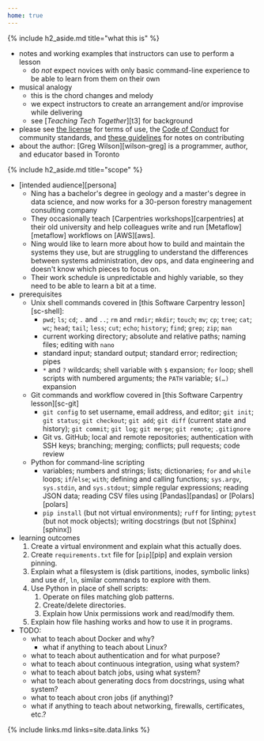 ```yaml
---
home: true
---
```

<section markdown="1">

{% include h2_aside.md title="what this is" %}

-   notes and working examples that instructors can use to perform a lesson
    -   do *not* expect novices with only basic command-line experience
        to be able to learn from them on their own
-   musical analogy
    -   this is the chord changes and melody
    -   we expect instructors to create an arrangement and/or improvise while delivering
    -   see [*Teaching Tech Together*][t3] for background
-   please see [the license](./license/) for terms of use,
    the [Code of Conduct](./conduct/) for community standards,
    and [these guidelines](./contributing/) for notes on contributing
-   about the author:
    [Greg Wilson][wilson-greg] is a programmer, author, and educator based in Toronto

</section>
<section markdown="1">

{% include h2_aside.md title="scope" %}

-   [intended audience][persona]
    -   Ning has a bachelor's degree in geology and a master's degree in data science,
        and now works for a 30-person forestry management consulting company
    -   They occasionally teach [Carpentries workshops][carpentries] at their old university
        and help colleagues write and run [Metaflow][metaflow] workflows on [AWS][aws].
    -   Ning would like to learn more about how to build and maintain the systems they use,
        but are struggling to understand the differences between
	systems administration, dev ops, and data engineering
	and doesn't know which pieces to focus on.
    -   Their work schedule is unpredictable and highly variable,
        so they need to be able to learn a bit at a time.
-   prerequisites
    -   Unix shell commands covered in [this Software Carpentry lesson][sc-shell]:
        -   `pwd`; `ls`; `cd`; `.` and `..`; `rm` and `rmdir`; `mkdir`; `touch`;
            `mv`; `cp`; `tree`; `cat`; `wc`; `head`; `tail`; `less`; `cut`; `echo`;
            `history`; `find`; `grep`; `zip`; `man`
        -   current working directory; absolute and relative paths; naming files;
            editing with `nano`
        -   standard input; standard output; standard error; redirection; pipes
        -   `*` and `?` wildcards; shell variable with `$` expansion; `for` loop;
            shell scripts with numbered arguments; the `PATH` variable; `$(…)` expansion
    -   Git commands and workflow covered in [this Software Carpentry lesson][sc-git]
        -   `git config` to set username, email address, and editor; `git init`;
            `git status`; `git checkout`; `git add`; `git diff` (current state and history);
            `git commit`; `git log`; `git merge`; `git remote`; `.gitignore`
        -   Git vs. GitHub; local and remote repositories; authentication with SSH keys;
            branching; merging; conflicts; pull requests; code review
    -   Python for command-line scripting
        -   variables; numbers and strings; lists; dictionaries; `for` and `while` loops;
	    `if`/`else`; `with`; defining and calling functions; `sys.argv`, `sys.stdin`,
	    and `sys.stdout`; simple regular expressions; reading JSON data;
	    reading CSV files using [Pandas][pandas] or [Polars][polars]
        -   `pip install` (but not virtual environments); `ruff` for linting;
	    `pytest` (but not mock objects); writing docstrings (but not [Sphinx][sphinx])
-   learning outcomes
    1.  Create a virtual environment and explain what this actually does.
    1.  Create `requirements.txt` file for [`pip`][pip] and explain version pinning.
    1.  Explain what a filesystem is (disk partitions, inodes, symbolic links)
        and use `df`, `ln`, similar commands to explore with them.
    1.  Use Python in place of shell scripts:
        1.  Operate on files matching glob patterns.
        1.  Create/delete directories.
        1.  Explain how Unix permissions work and read/modify them.
	1.  Explain how file hashing works and how to use it in programs.
-   TODO:
    -   what to teach about Docker and why?
        -   what if anything to teach about Linux?
    -   what to teach about authentication and for what purpose?
    -   what to teach about continuous integration, using what system?
    -   what to teach about batch jobs, using what system?
    -   what to teach about generating docs from docstrings, using what system?
    -   what to teach about cron jobs (if anything)?
    -   what if anything to teach about networking, firewalls, certificates, etc.?

</section>

{% include links.md links=site.data.links %}
